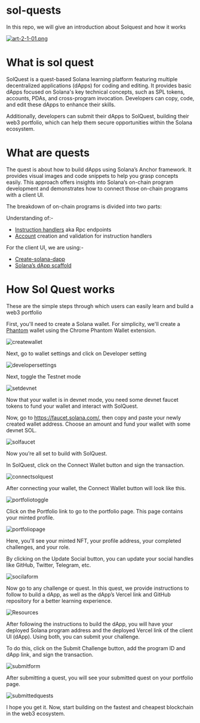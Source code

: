 # sol-quests
In this repo, we will give an introduction about Solquest and how it works

[![art-2-1-01.png](https://i.postimg.cc/5NjZvS49/art-2-1-01.png)](https://postimg.cc/JGV6CJHS)

# What is sol quest

SolQuest is a quest-based Solana learning platform featuring multiple decentralized applications (dApps) for coding and editing. It provides basic dApps focused on Solana's key technical concepts, such as SPL tokens, accounts, PDAs, and cross-program invocation. Developers can copy, code, and edit these dApps to enhance their skills.

Additionally, developers can submit their dApps to SolQuest, building their web3 portfolio, which can help them secure opportunities within the Solana ecosystem.

# What are quests

The quest is about how to build dApps using Solana’s Anchor framework. It provides visual images and code snippets to help you grasp concepts easily. This approach offers insights into Solana’s on-chain program development and demonstrates how to connect those on-chain programs with a client UI.

The breakdown of on-chain programs is divided into two parts:

Understanding of:-

- [Instruction handlers](https://solana.com/docs/terminology#instruction-handler) aka Rpc endpoints
- [Account](https://solana.com/docs/terminology#account) creation and validation for instruction handlers

For the client UI, we are using:-

- [Create-solana-dapp](https://www.npmjs.com/package/create-solana-dapp)
- [Solana’s dApp scaffold](https://github.com/solana-labs/dapp-scaffold)

# How Sol Quest works

These are the simple steps through which users can easily learn and build a web3 portfolio 

First, you'll need to create a Solana wallet. For simplicity, we'll create a [Phantom](https://chromewebstore.google.com/detail/phantom/bfnaelmomeimhlpmgjnjophhpkkoljpa?hl=en) wallet using the Chrome Phantom Wallet extension.

![createwallet](/stepsassets/quiz/createwallet.jpeg)

Next, go to wallet settings and click on Developer setting 

![developersettings](/stepsassets/quiz/setdev.jpeg)

Next, toggle the Testnet mode 

![setdevnet](/stepsassets/quiz/toggletest.jpeg)

Now that your wallet is in devnet mode, you need some devnet faucet tokens to fund your wallet and interact with SolQuest.

Now, go to https://faucet.solana.com/, then copy and paste your newly created wallet address. Choose an amount and fund your wallet with some devnet SOL.

![solfaucet](/stepsassets/quiz/faucet.jpeg)

Now you’re all set to build with SolQuest.

In SolQuest, click on the Connect Wallet button and sign the transaction.

![connectsolquest](/stepsassets/quiz/connect.jpeg)

After connecting your wallet, the Connect Wallet button will look like this.

![portfoliotoggle](/stepsassets/quiz/porttoggle.jpeg)

Click on the Portfolio link to go to the portfolio page. This page contains your minted profile.

![portfoliopage](/stepsassets/quiz/potland.jpeg)

Here, you'll see your minted NFT, your profile address, your completed challenges, and your role.

By clicking on the Update Social button, you can update your social handles like GitHub, Twitter, Telegram, etc.

![socilaform](/stepsassets/quiz/socform.jpeg)

Now go to any challenge or quest. In this quest, we provide instructions to follow to build a dApp, as well as the dApp’s Vercel link and GitHub repository for a better learning experience.

![Resources](/stepsassets/quiz/resources.jpeg)

After following the instructions to build the dApp, you will have your deployed Solana program address and the deployed Vercel link of the client UI (dApp). Using both, you can submit your challenge.

To do this, click on the Submit Challenge button, add the program ID and dApp link, and sign the transaction.

![submitform](/stepsassets/quiz/submitchallange.jpeg)

After submitting a quest, you will see your submitted quest on your portfolio page.

![submittedquests](/stepsassets/quiz/submitesquest.jpeg)

I hope you get it. Now, start building on the fastest and cheapest blockchain in the web3 ecosystem.












